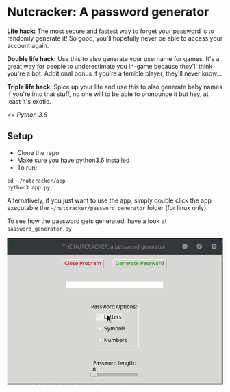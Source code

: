 # Nutcracker: A password generator

**Life hack:** The most secure and fastest way to forget your password is to randomly generate
it! So good, you'll hopefully never be able to access your account again. 
 
**Double life hack:** Use this to also generate your username for games. It's a great way
for people to underestimate you in-game because they'll think you're a bot. Additional
bonus if you're a terrible player, they'll never know...
 
**Triple life hack:** Spice up your life and use this to also generate baby names if you're
into that stuff, no one will to be able to pronounce it but hey, at least it's exotic.

 *<= Python 3.6*
 
 ## Setup
 - Clone the repo
 - Make sure you have python3.6 installed
 - To run:
 ```
 cd ~/nutcracker/app
 python3 app.py
 ```
 Alternatively, if you just want to use the app, simply double click the app executable 
 the `~/nutcracker/password_generator` folder (for linux only). 
 
 To see how the password gets generated, have a look at `password_generator.py`

![](docs/sneak_peek.gif)
